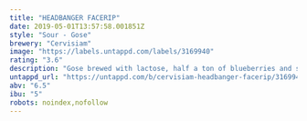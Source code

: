 ```yaml
---
title: "HEADBANGER FACERIP"
date: 2019-05-01T13:57:58.001851Z
style: "Sour - Gose"
brewery: "Cervisiam"
image: "https://labels.untappd.com/labels/3169940"
rating: "3.6"
description: "Gose brewed with lactose, half a ton of blueberries and sea salt "
untappd_url: "https://untappd.com/b/cervisiam-headbanger-facerip/3169940"
abv: "6.5"
ibu: "5"
robots: noindex,nofollow
---
```

